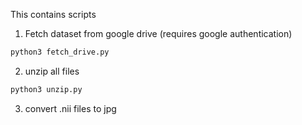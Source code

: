This contains scripts 

1. Fetch dataset from google drive (requires google authentication)
```bash
python3 fetch_drive.py
```

2. unzip all files
```bash
python3 unzip.py
```

3. convert .nii files to jpg